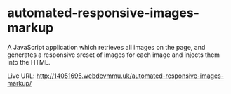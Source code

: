 # automated-responsive-images-markup
A JavaScript application which retrieves all images on the page, and generates a responsive srcset of images for each image and injects them into the HTML.

Live URL: http://14051695.webdevmmu.uk/automated-responsive-images-markup/
